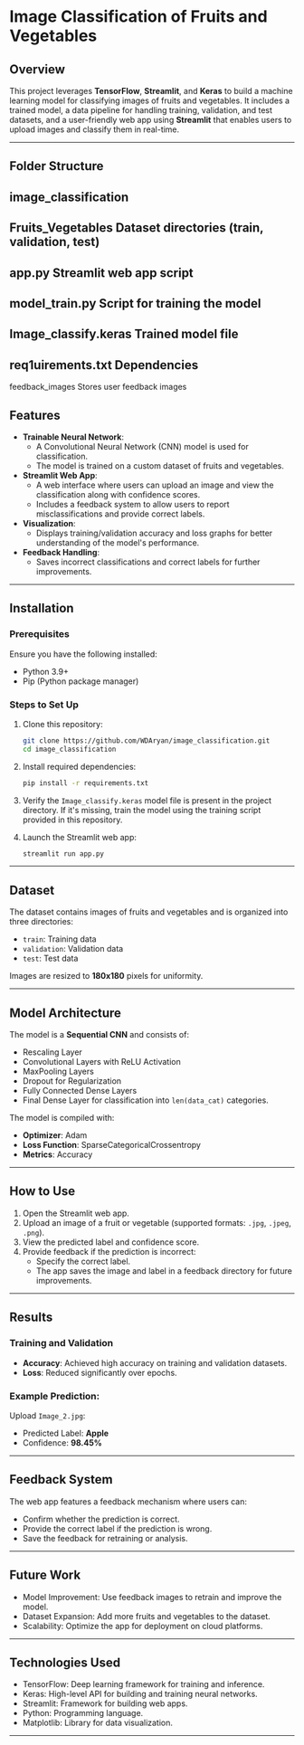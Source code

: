 # Image Classification of Fruits and Vegetables

## Overview
This project leverages **TensorFlow**, **Streamlit**, and **Keras** to build a machine learning model for classifying images of fruits and vegetables. It includes a trained model, a data pipeline for handling training, validation, and test datasets, and a user-friendly web app using **Streamlit** that enables users to upload images and classify them in real-time.

---
## Folder Structure
image_classification
---
Fruits_Vegetables        Dataset directories (train, validation, test)
---
app.py                   Streamlit web app script
---
model_train.py           Script for training the model
---
Image_classify.keras     Trained model file
---
req1uirements.txt         Dependencies
---
feedback_images          Stores user feedback images


## Features
- **Trainable Neural Network**:
  - A Convolutional Neural Network (CNN) model is used for classification.
  - The model is trained on a custom dataset of fruits and vegetables.
- **Streamlit Web App**:
  - A web interface where users can upload an image and view the classification along with confidence scores.
  - Includes a feedback system to allow users to report misclassifications and provide correct labels.
- **Visualization**:
  - Displays training/validation accuracy and loss graphs for better understanding of the model's performance.
- **Feedback Handling**:
  - Saves incorrect classifications and correct labels for further improvements.

---

## Installation

### Prerequisites
Ensure you have the following installed:
- Python 3.9+
- Pip (Python package manager)

### Steps to Set Up
1. Clone this repository:
    ```bash
    git clone https://github.com/WDAryan/image_classification.git
    cd image_classification
    ```

2. Install required dependencies:
    ```bash
    pip install -r requirements.txt
    ```

3. Verify the `Image_classify.keras` model file is present in the project directory. If it's missing, train the model using the training script provided in this repository.

4. Launch the Streamlit web app:
    ```bash
    streamlit run app.py
    ```

---

## Dataset
The dataset contains images of fruits and vegetables and is organized into three directories:
- `train`: Training data
- `validation`: Validation data
- `test`: Test data

Images are resized to **180x180** pixels for uniformity.

---

## Model Architecture
The model is a **Sequential CNN** and consists of:
- Rescaling Layer
- Convolutional Layers with ReLU Activation
- MaxPooling Layers
- Dropout for Regularization
- Fully Connected Dense Layers
- Final Dense Layer for classification into `len(data_cat)` categories.

The model is compiled with:
- **Optimizer**: Adam
- **Loss Function**: SparseCategoricalCrossentropy
- **Metrics**: Accuracy

---

## How to Use
1. Open the Streamlit web app.
2. Upload an image of a fruit or vegetable (supported formats: `.jpg`, `.jpeg`, `.png`).
3. View the predicted label and confidence score.
4. Provide feedback if the prediction is incorrect:
   - Specify the correct label.
   - The app saves the image and label in a feedback directory for future improvements.

---

## Results
### Training and Validation
- **Accuracy**: Achieved high accuracy on training and validation datasets.
- **Loss**: Reduced significantly over epochs.

### Example Prediction:
Upload `Image_2.jpg`:
- Predicted Label: **Apple**
- Confidence: **98.45%**

---

## Feedback System
The web app features a feedback mechanism where users can:
- Confirm whether the prediction is correct.
- Provide the correct label if the prediction is wrong.
- Save the feedback for retraining or analysis.

---

## Future Work
- Model Improvement: Use feedback images to retrain and improve the model.
- Dataset Expansion: Add more fruits and vegetables to the dataset.
- Scalability: Optimize the app for deployment on cloud platforms.

---

## Technologies Used
- TensorFlow: Deep learning framework for training and inference.
- Keras: High-level API for building and training neural networks.
- Streamlit: Framework for building web apps.
- Python: Programming language.
- Matplotlib: Library for data visualization.

----

